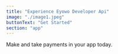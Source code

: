 ```yaml
---
title: "Experience Eyowo Developer Api"
image: "./image1.jpeg"
buttonText: "Get Started"
section: "app"
---
```


Make and take payments in your app today.
